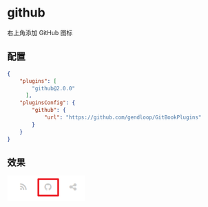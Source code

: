 # github

右上角添加 GitHub 图标

## 配置

```json
{
    "plugins": [
        "github@2.0.0"
      ],
    "pluginsConfig": {
        "github": {
            "url": "https://github.com/gendloop/GitBookPlugins"
        }
    }
}
```

## 效果

![image-20241231162532710](res/image-20241231162532710.png)
